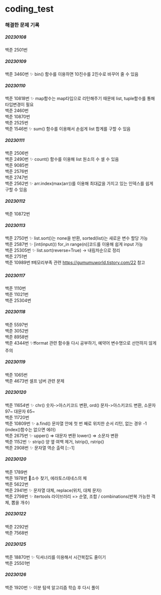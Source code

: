 # coding_test


<h3>해결한 문제 기록</h3>

<h5>20230108</h5>

백준 2501번

<h5>20230109</h5>

백준 3460번 ✨ bin() 함수를 이용하면 10진수를 2진수로 바꾸어 줄 수 있음

<h5>20230110</h5>

백준 10818번 ✨ map함수는 map타입으로 리턴해주기 때문에 list, tuple함수를 통해 타입변경이 필요</br>
백준 2460번</br>
백준 10870번</br>
백준 2525번</br>
백준 1546번 ✨ sum() 함수를 이용해서 손쉽게 list 합계를 구할 수 있음</br>

<h5>20230111</h5>

백준 2506번</br>
백준 2490번 ✨ count() 함수를 이용해 list 원소의 수 셀 수 있음</br>
백준 9085번</br>
백준 2576번</br>
백준 2747번</br>
백준 2562번 ✨ arr.index(max(arr))를 이용해 최대값을 가지고 있는 인덱스를 쉽게 구할 수 있음</br> 

<h5>20230112</h5>

백준 10872번</br>

<h5>20230113</h5>

백준 2750번 ✨ list.sort()는 none을 반환, sorted(list)는 새로운 변수 할당 가능</br>
백준 2587번 ✨ [int(input()) for_in range(n)]코드를 이용해 쉽게 input 가능</br>
백준 25305번 ✨ list.sort(reverse=True) -> 내림차순으로 정리</br>
백준 2751번 </br>
백준 10989번 ❗메모리부족 관련 https://gumumuworld.tistory.com/22 참고 </br>

<h5>20230117</h5>

백준 1110번</br>
백준 11021번</br>
백준 25304번</br>

<h5>20230118</h5>

백준 5597번</br>
백준 3052번</br>
백준 8958번</br> 
백준 4344번 ✨❗format 관련 함수들 다시 공부하기, 예약어 변수명으로 선언하지 않게 주의 </br>


<h5>20230119</h5>

백준 1065번</br>
백준 4673번 셀프 넘버 관련 문제 </br>

<h5>20230120</h5>

백준 11654번 ✨ chr() 숫자->아스키코드 변환, ord() 문자->아스키코드 변환, 소문자 97~ 대문자 65~ </br>
백준 11720번 </br>
백준 10809번 ✨ a.find() 문자열 안에 첫 번 째로 위치한 순서 리턴, 없는 경우 -1 (index()함수는 없으면 에러) </br>
백준 2675번 ✨ upper() => 대문자 변환 lower() => 소문자 변환 </br>
백준 1152번 ✨ strip() 양 옆 여백 제거, lstrip(), rstrip() </br>
백준 2908번 ✨ 문자열 역순 출력 [::-1] </br>

<h5>20230120</h5>

백준 1789번</br>
백준 1978번 🌈소수 찾기, 에라토스테네스의 체</br>
백준 5622번 </br>
백준 2941번 ✨ 문자열 대체, replace(위치, 대체 문자)</br>
백준 2798번 ✨ itertools 라이브러리 => 순열, 조합 / combinations(반복 가능한 객체, 뽑을 개수)</br>

<h5>20230122</h5>

백준 2292번</br>
백준 7568번</br>

<h5>20230125</h5>

백준 18870번 ✨ 딕셔너리를 이용해서 시간복잡도 줄이기</br>
백준 25501번 </br>

<h5>20230126</h5>

백준 1920번 ✨ 이분 탐색 알고리즘 학습 후 다시 풀이</br>



